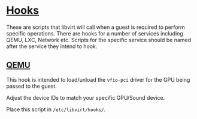 # [Hooks](https://libvirt.org/hooks.html)
These are scripts that libvirt will call when a guest is required to perform specific operations. There are hooks for a number of services including QEMU, LXC, Network etc. Scripts for the specific service should be named after the service they intend to hook.

## [QEMU](https://libvirt.org/hooks.html#qemu)
This hook is intended to load/unload the `vfio-pci` driver for the GPU being passed to the guest.

Adjust the device IDs to match your specific GPU/Sound device.

Place this script in `/etc/libvirt/hooks/`.